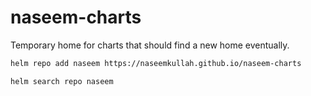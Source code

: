 # naseem-charts

Temporary home for charts that should find a new home eventually.

```sh
helm repo add naseem https://naseemkullah.github.io/naseem-charts
```

```sh
helm search repo naseem
```

